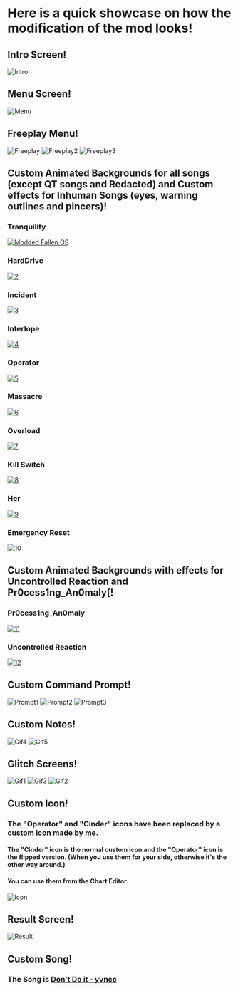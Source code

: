 # Here is a quick showcase on how the modification of the mod looks! 
## Intro Screen!

![Intro](https://i.imgur.com/rR2OLiz.png)

## Menu Screen!

![Menu](https://i.imgur.com/q6bxcTw.png)

## Freeplay Menu!

![Freeplay](https://i.imgur.com/X7teWSE.png)
![Freeplay2](https://i.imgur.com/zxROg1o.png)
![Freeplay3](https://i.imgur.com/9UN5oo1.png)

## Custom Animated Backgrounds for all songs (except QT songs and Redacted) and Custom effects for Inhuman Songs (eyes, warning outlines and pincers)!

### Tranquility
[![Modded Fallen OS](https://img.youtube.com/vi/2iYuK9oBIgQ/0.jpg)](https://www.youtube.com/watch?v=2iYuK9oBIgQ "Modded FallenOS")
### HardDrive
[![2](https://img.youtube.com/vi/x09qaOuX7Jc/0.jpg)](https://www.youtube.com/watch?v=x09qaOuX7Jc)
### Incident
[![3](https://img.youtube.com/vi/pisoAFcd8C4/0.jpg)](https://www.youtube.com/watch?v=pisoAFcd8C4)
### Interlope
[![4](https://img.youtube.com/vi/g-Ay71xwHw4/0.jpg)](https://www.youtube.com/watch?v=g-Ay71xwHw4)
### Operator
[![5](https://img.youtube.com/vi/wx7nnl5daZo/0.jpg)](https://www.youtube.com/watch?v=wx7nnl5daZo)
### Massacre
[![6](https://img.youtube.com/vi/D_6vT1vc_4Y/0.jpg)](https://www.youtube.com/watch?v=D_6vT1vc_4Y)
### Overload
[![7](https://img.youtube.com/vi/hRWjHYjOaBA/0.jpg)](https://www.youtube.com/watch?v=hRWjHYjOaBA)
### Kill Switch
[![8](https://img.youtube.com/vi/sLcXeV7_Q_M/0.jpg)](https://www.youtube.com/watch?v=sLcXeV7_Q_M)
### Her
[![9](https://img.youtube.com/vi/dDDgsblm0e0/0.jpg)](https://www.youtube.com/watch?v=dDDgsblm0e0)
### Emergency Reset
[![10](https://img.youtube.com/vi/HoRuIX4ghcA/0.jpg)](https://www.youtube.com/watch?v=HoRuIX4ghcA)

## Custom Animated Backgrounds with effects for Uncontrolled Reaction and Pr0cess1ng_An0maly[!

### Pr0cess1ng_An0maly
[![11](https://img.youtube.com/vi/uhx-6L5uk48/0.jpg)](https://youtube.com/watch?v=uhx-6L5uk48)
### Uncontrolled Reaction
[![12](https://img.youtube.com/vi/Q_MuDZnp8jI/0.jpg)](https://www.youtube.com/watch?v=Q_MuDZnp8jI)

## Custom Command Prompt!

![Prompt1](https://i.imgur.com/fuxpFmW.png)
![Prompt2](https://i.imgur.com/JLVty9E.png)
![Prompt3](https://i.imgur.com/vxnx6CG.png)

## Custom Notes!

![Gif4](https://github.com/AsteroidNote/Modded-FallenOS/blob/main/!media/gif4.gif?raw=true)
![Gif5](https://github.com/AsteroidNote/Modded-FallenOS/blob/main/!media/gif5.gif?raw=true)

## Glitch Screens!

![Gif1](https://github.com/AsteroidNote/Modded-FallenOS/blob/main/!media/gif1.gif?raw=true)
![Gif3](https://github.com/AsteroidNote/Modded-FallenOS/blob/main/!media/gif3.gif?raw=true)
![Gif2](https://github.com/AsteroidNote/Modded-FallenOS/blob/main/!media/gif2.gif?raw=true)

## Custom Icon!

### The "Operator" and "Cinder" icons have been replaced by a custom icon made by me.
#### The "Cinder" icon is the normal custom icon and the "Operator" icon is the flipped version. (When you use them for your side, otherwise it's the other way around.)
#### You can use them from the Chart Editor.

![Icon](https://i.imgur.com/A1EEWAx.png)

## Result Screen!

![Result](https://i.imgur.com/FEln6Sh.png)

## Custom Song!
### The Song is [Don't Do it - yvncc](https://www.youtube.com/watch?v=JZQX-wLVgog)
